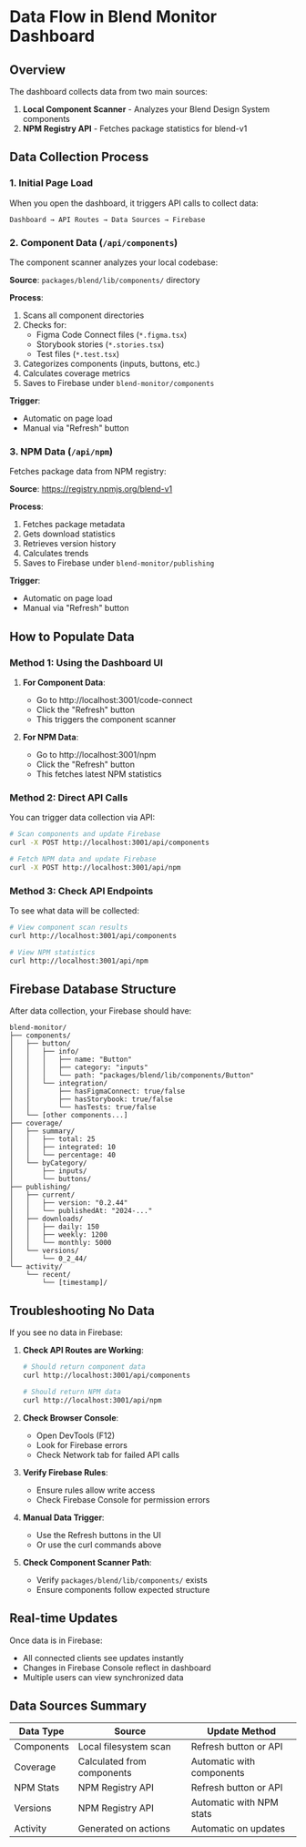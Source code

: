 # Data Flow in Blend Monitor Dashboard

## Overview

The dashboard collects data from two main sources:

1. **Local Component Scanner** - Analyzes your Blend Design System components
2. **NPM Registry API** - Fetches package statistics for blend-v1

## Data Collection Process

### 1. Initial Page Load

When you open the dashboard, it triggers API calls to collect data:

```
Dashboard → API Routes → Data Sources → Firebase
```

### 2. Component Data (`/api/components`)

The component scanner analyzes your local codebase:

**Source**: `packages/blend/lib/components/` directory

**Process**:

1. Scans all component directories
2. Checks for:
    - Figma Code Connect files (`*.figma.tsx`)
    - Storybook stories (`*.stories.tsx`)
    - Test files (`*.test.tsx`)
3. Categorizes components (inputs, buttons, etc.)
4. Calculates coverage metrics
5. Saves to Firebase under `blend-monitor/components`

**Trigger**:

- Automatic on page load
- Manual via "Refresh" button

### 3. NPM Data (`/api/npm`)

Fetches package data from NPM registry:

**Source**: https://registry.npmjs.org/blend-v1

**Process**:

1. Fetches package metadata
2. Gets download statistics
3. Retrieves version history
4. Calculates trends
5. Saves to Firebase under `blend-monitor/publishing`

**Trigger**:

- Automatic on page load
- Manual via "Refresh" button

## How to Populate Data

### Method 1: Using the Dashboard UI

1. **For Component Data**:
    - Go to http://localhost:3001/code-connect
    - Click the "Refresh" button
    - This triggers the component scanner

2. **For NPM Data**:
    - Go to http://localhost:3001/npm
    - Click the "Refresh" button
    - This fetches latest NPM statistics

### Method 2: Direct API Calls

You can trigger data collection via API:

```bash
# Scan components and update Firebase
curl -X POST http://localhost:3001/api/components

# Fetch NPM data and update Firebase
curl -X POST http://localhost:3001/api/npm
```

### Method 3: Check API Endpoints

To see what data will be collected:

```bash
# View component scan results
curl http://localhost:3001/api/components

# View NPM statistics
curl http://localhost:3001/api/npm
```

## Firebase Database Structure

After data collection, your Firebase should have:

```
blend-monitor/
├── components/
│   ├── button/
│   │   ├── info/
│   │   │   ├── name: "Button"
│   │   │   ├── category: "inputs"
│   │   │   └── path: "packages/blend/lib/components/Button"
│   │   └── integration/
│   │       ├── hasFigmaConnect: true/false
│   │       ├── hasStorybook: true/false
│   │       └── hasTests: true/false
│   └── [other components...]
├── coverage/
│   ├── summary/
│   │   ├── total: 25
│   │   ├── integrated: 10
│   │   └── percentage: 40
│   └── byCategory/
│       ├── inputs/
│       └── buttons/
├── publishing/
│   ├── current/
│   │   ├── version: "0.2.44"
│   │   └── publishedAt: "2024-..."
│   ├── downloads/
│   │   ├── daily: 150
│   │   ├── weekly: 1200
│   │   └── monthly: 5000
│   └── versions/
│       └── 0_2_44/
└── activity/
    └── recent/
        └── [timestamp]/
```

## Troubleshooting No Data

If you see no data in Firebase:

1. **Check API Routes are Working**:

    ```bash
    # Should return component data
    curl http://localhost:3001/api/components

    # Should return NPM data
    curl http://localhost:3001/api/npm
    ```

2. **Check Browser Console**:
    - Open DevTools (F12)
    - Look for Firebase errors
    - Check Network tab for failed API calls

3. **Verify Firebase Rules**:
    - Ensure rules allow write access
    - Check Firebase Console for permission errors

4. **Manual Data Trigger**:
    - Use the Refresh buttons in the UI
    - Or use the curl commands above

5. **Check Component Scanner Path**:
    - Verify `packages/blend/lib/components/` exists
    - Ensure components follow expected structure

## Real-time Updates

Once data is in Firebase:

- All connected clients see updates instantly
- Changes in Firebase Console reflect in dashboard
- Multiple users can view synchronized data

## Data Sources Summary

| Data Type  | Source                     | Update Method             |
| ---------- | -------------------------- | ------------------------- |
| Components | Local filesystem scan      | Refresh button or API     |
| Coverage   | Calculated from components | Automatic with components |
| NPM Stats  | NPM Registry API           | Refresh button or API     |
| Versions   | NPM Registry API           | Automatic with NPM stats  |
| Activity   | Generated on actions       | Automatic on updates      |

